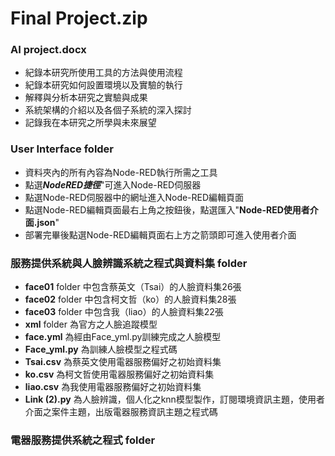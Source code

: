 # Final Project.zip
### AI project.docx
* 紀錄本研究所使用工具的方法與使用流程
* 紀錄本研究如何設置環境以及實驗的執行
* 解釋與分析本研究之實驗與成果
* 系統架構的介紹以及各個子系統的深入探討
* 記錄我在本研究之所學與未來展望
### User Interface folder
* 資料夾內的所有內容為Node-RED執行所需之工具
* 點選***NodeRED捷徑***"可進入Node-RED伺服器
* 點選Node-RED伺服器中的網址進入Node-RED編輯頁面
* 點選Node-RED編輯頁面最右上角之按鈕後，點選匯入"**Node-RED使用者介面.json**"
* 部署完畢後點選Node-RED編輯頁面右上方之箭頭即可進入使用者介面
### 服務提供系統與人臉辨識系統之程式與資料集 folder
* **face01** folder 中包含蔡英文（Tsai）的人臉資料集26張
* **face02** folder 中包含柯文哲（ko）的人臉資料集28張
* **face03** folder 中包含我（liao）的人臉資料集22張
* **xml** folder 為官方之人臉追蹤模型
* **face.yml** 為經由Face_yml.py訓練完成之人臉模型
* **Face_yml.py** 為訓練人臉模型之程式碼
* **Tsai.csv** 為蔡英文使用電器服務偏好之初始資料集
* **ko.csv** 為柯文哲使用電器服務偏好之初始資料集
* **liao.csv** 為我使用電器服務偏好之初始資料集
* **Link (2).py** 為人臉辨識，個人化之knn模型製作，訂閱環境資訊主題，使用者介面之案件主題，出版電器服務資訊主題之程式碼
### 電器服務提供系統之程式 folder

